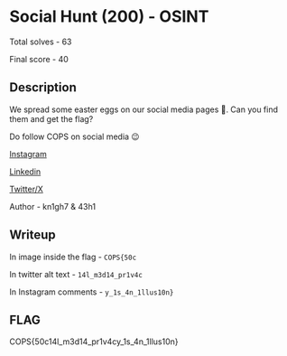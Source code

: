 # Social Hunt (200) - OSINT

Total solves - 63

Final score - 40

## Description
We spread some easter eggs on our social media pages 👀. Can you find them and get the flag?

Do follow COPS on social media 😉

[Instagram](https://www.instagram.com/cops.iitbhu)

[Linkedin](https://www.linkedin.com/company/cops-iitbhu)

[Twitter/X](https://x.com/cops_iitbhu)

Author - kn1gh7 & 43h1

## Writeup
In image inside the flag - `COPS{50c`

In twitter alt text - `14l_m3d14_pr1v4c`

In Instagram comments - `y_1s_4n_1llus10n}`

## FLAG
COPS{50c14l_m3d14_pr1v4cy_1s_4n_1llus10n}
